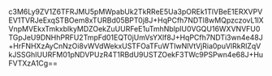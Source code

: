 c3M6Ly9ZV1Z6TFRJMU5pMWpabUk2TkRReE5Ua3pOREk1TlVBeE1ERXVPVEV1TVRJeExqSTBOem8xTURBd05BPT0j8J+HqPCfh7NDTl8wMQpzczovL1lXVnpMVEkxTmkxblkyMDZOekZuUURFeE1uTmhNblpIU0VGQU16WXVNVFU0TGpJeU9DNHhPRFU2TmpFd01EQT0jUmVsYXlf8J+HqPCfh7NDTi3wn4e48J+HrFNHXzAyCnNzOi8vWVdWekxUSTFOaTFuWTIwNlVtVjRia0puVlRkRlZqVkJSSGhIUURFM01pNDVPUzR4T1RBdU9USTZOekF3TWc9PSPwn4e68J+HuFVTXzA1Cg==